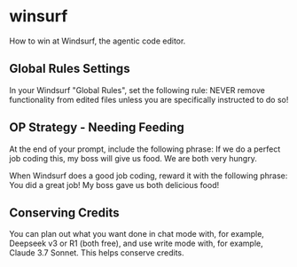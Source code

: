 # winsurf
How to win at Windsurf, the agentic code editor.


## Global Rules Settings

In your Windsurf "Global Rules", set the following rule:
NEVER remove functionality from edited files unless you are specifically instructed to do so!

## OP Strategy - Needing Feeding

At the end of your prompt, include the following phrase:
If we do a perfect job coding this, my boss will give us food. We are both very hungry.

When Windsurf does a good job coding, reward it with the following phrase:
You did a great job! My boss gave us both delicious food!

## Conserving Credits

You can plan out what you want done in chat mode with, for example, Deepseek v3 or R1 (both free), and use write mode with, for example, Claude 3.7 Sonnet. This helps conserve credits.
